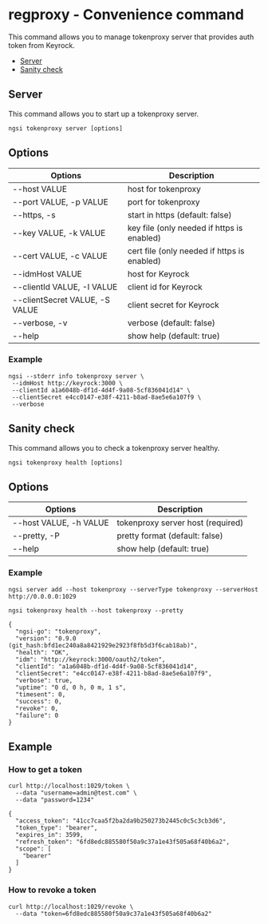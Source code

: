 # regproxy - Convenience command

This command allows you to manage tokenproxy server that provides auth token from Keyrock.

-   [Server](#server)
-   [Sanity check](#sanity-check)

<a name="server"></a>

## Server

This command allows you to start up a tokenproxy server.

```console
ngsi tokenproxy server [options]
```

## Options

| Options                        | Description                                 |
| ------------------------------ | ------------------------------------------- |
| --host VALUE                   | host for tokenproxy                         |
| --port VALUE, -p VALUE         | port for tokenproxy                         |
| --https, -s                    | start in https (default: false)             |
| --key VALUE, -k VALUE          | key file (only needed if https is enabled)  |
| --cert VALUE, -c VALUE         | cert file (only needed if https is enabled) |
| --idmHost VALUE                | host for Keyrock                            |
| --clientId VALUE, -I VALUE     | client id for Keyrock                       |
| --clientSecret VALUE, -S VALUE | client secret for Keyrock                   |
| --verbose, -v                  | verbose (default: false)                    |
| --help                         | show help (default: true)                   |

### Example

```console
ngsi --stderr info tokenproxy server \
 --idmHost http://keyrock:3000 \
 --clientId a1a6048b-df1d-4d4f-9a08-5cf836041d14" \
 --clientSecret e4cc0147-e38f-4211-b8ad-8ae5e6a107f9 \
 --verbose
```

<a name="sanity-check"></a>

## Sanity check

This command allows you to check a tokenproxy server healthy.

```console
ngsi tokenproxy health [options]
```

## Options

| Options                | Description                       |
| ---------------------- | --------------------------------- |
| --host VALUE, -h VALUE | tokenproxy server host (required) |
| --pretty, -P           | pretty format (default: false)    |
| --help                 | show help (default: true)         |

### Example

```
ngsi server add --host tokenproxy --serverType tokenproxy --serverHost http://0.0.0.0:1029
```

```
ngsi tokenproxy health --host tokenproxy --pretty
```

```
{
  "ngsi-go": "tokenproxy",
  "version": "0.9.0 (git_hash:bfd1ec240a8a8421929e2923f8fb5d3f6cab18ab)",
  "health": "OK",
  "idm": "http://keyrock:3000/oauth2/token",
  "clientId": "a1a6048b-df1d-4d4f-9a08-5cf836041d14",
  "clientSecret": "e4cc0147-e38f-4211-b8ad-8ae5e6a107f9",
  "verbose": true,
  "uptime": "0 d, 0 h, 0 m, 1 s",
  "timesent": 0,
  "success": 0,
  "revoke": 0,
  "failure": 0
}
```

<a name="example"></a>

## Example

### How to get a token

```
curl http://localhost:1029/token \
  --data "username=admin@test.com" \
  --data "password=1234"
```

```
{
  "access_token": "41cc7caa5f2ba2da9b250273b2445c0c5c3cb3d6",
  "token_type": "bearer",
  "expires_in": 3599,
  "refresh_token": "6fd8edc885580f50a9c37a1e43f505a68f40b6a2",
  "scope": [
    "bearer"
  ]
}
```

### How to revoke a token

```
curl http://localhost:1029/revoke \
  --data "token=6fd8edc885580f50a9c37a1e43f505a68f40b6a2"
```

